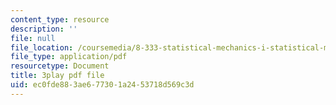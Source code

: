 ```yaml
---
content_type: resource
description: ''
file: null
file_location: /coursemedia/8-333-statistical-mechanics-i-statistical-mechanics-of-particles-fall-2013/ec0fde883ae677301a2453718d569c3d_4RX_lpoGRBg.pdf
file_type: application/pdf
resourcetype: Document
title: 3play pdf file
uid: ec0fde88-3ae6-7730-1a24-53718d569c3d
---
```

